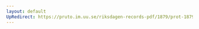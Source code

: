 ```yaml
---
layout: default
UpRedirect: https://pruto.im.uu.se/riksdagen-records-pdf/1879/prot-1879--fk--032.pdf
---
```

